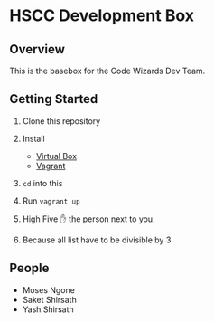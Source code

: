 # HSCC Development Box

## Overview
This is the basebox for the Code Wizards Dev Team.

## Getting Started
1. Clone this repository
2. Install

    - [Virtual Box](https://www.virtualbox.org/)
    - [Vagrant](http://vagrantup.com)

3. `cd` into this
4. Run `vagrant up`
5. High Five :raised_hand: the person next to you.
6. Because all list have to be divisible by 3

## People
- Moses Ngone <mospired>
- Saket Shirsath <YepItsMrMe>
- Yash Shirsath <ysthedood>
